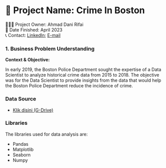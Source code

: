 # 🚩 Project Name: Crime In Boston

🙋🏻‍♂️ Project Owner: Ahmad Dani Rifai  
🏁 Date Finished: April 2023  
📞 Contact: [LinkedIn](https://www.linkedin.com/in/ahmad-dhani-0b8b6a22b/); [E-mail](adhani866@gmail.com)

### **1. Business Problem Understanding**

**Context & Objective:**

In early 2019, the Boston Police Department sought the expertise of a Data Scientist to analyze historical crime data from 2015 to 2018. The objective was for the Data Scientist to provide insights from the data that would help the Boston Police Department reduce the incidence of crime.

### **Data Source**

- [Klik disini (G-Drive)](https://www.kaggle.com/datasets/AnalyzeBoston/crimes-in-boston)

### **Libraries**

The libraries used for data analysis are:

- Pandas
- Matplotlib
- Seaborn
- Numpy
